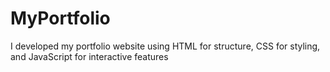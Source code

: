 # MyPortfolio
I developed my portfolio website using HTML for structure, CSS for styling, and JavaScript for interactive features
